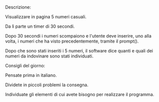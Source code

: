 Descrizione:


Visualizzare in pagina 5 numeri casuali.

Da lì parte un timer di 30 secondi.

Dopo 30 secondi i numeri scompaiono e l'utente deve inserire, uno alla volta, i numeri che ha visto precedentemente, tramite il prompt().

Dopo che sono stati inseriti i 5 numeri, il software dice quanti e quali dei numeri da indovinare sono stati individuati.


Consigli del giorno:


Pensate prima in italiano.

Dividete in piccoli problemi la consegna.

Individuate gli elementi di cui avete bisogno per realizzare il programma.